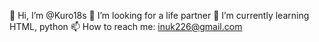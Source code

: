👋 Hi, I’m @Kuro18s
👀 I’m looking for a life partner
🌱 I’m currently learning HTML, python
📫 How to reach me: inuk226@gmail.com

